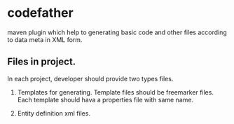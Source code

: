 codefather
==========

maven plugin which help to generating basic code and other files according to data meta in XML form.

## Files in project.
In each project, developer should provide two types files.

1. Templates for generating. Template files should be freemarker files.
   Each template should hava a properties file with same name.

2. Entity definition xml files.
